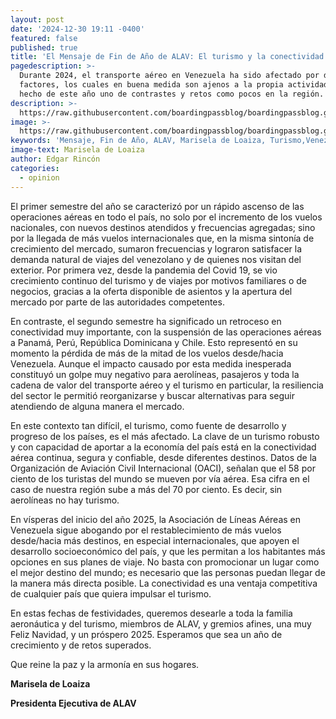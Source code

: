 ```yaml
---
layout: post
date: '2024-12-30 19:11 -0400'
featured: false
published: true
title: 'El Mensaje de Fin de Año de ALAV: El turismo y la conectividad. '
pagedescription: >-
  Durante 2024, el transporte aéreo en Venezuela ha sido afectado por diversos
  factores, los cuales en buena medida son ajenos a la propia actividad. Eso ha
  hecho de este año uno de contrastes y retos como pocos en la región.
description: >-
  https://raw.githubusercontent.com/boardingpassblog/boardingpassblog.github.io/refs/heads/main/assets/images/Marisela-de-Loaiza.jpg
image: >-
  https://raw.githubusercontent.com/boardingpassblog/boardingpassblog.github.io/refs/heads/main/assets/images/Marisela-de-Loaiza.jpg
keywords: 'Mensaje, Fin de Año, ALAV, Marisela de Loaiza, Turismo,Venezuela, '
image-text: Marisela de Loaiza
author: Edgar Rincón
categories:
  - opinion
---
```

El primer semestre del año se caracterizó por un rápido ascenso de las operaciones aéreas en todo el país, no solo por el incremento de los vuelos nacionales, con nuevos destinos atendidos y frecuencias agregadas; sino por la llegada de más vuelos internacionales que, en la misma sintonía de crecimiento del mercado, sumaron frecuencias y lograron satisfacer la demanda natural de viajes del venezolano y de quienes nos visitan del exterior. Por primera vez, desde la pandemia del Covid 19, se vio crecimiento continuo del turismo y de viajes por motivos familiares o de negocios, gracias a la oferta disponible de asientos y la apertura del mercado por parte de las autoridades competentes.

En contraste, el segundo semestre ha significado un retroceso en conectividad muy importante, con la suspensión de las operaciones aéreas a Panamá, Perú, República Dominicana y Chile. Esto representó en su momento la pérdida de más de la mitad de los vuelos desde/hacia Venezuela. Aunque el impacto causado por esta medida inesperada constituyó un golpe muy negativo para aerolíneas, pasajeros y toda la cadena de valor del transporte aéreo y el turismo en particular, la resiliencia del sector le permitió reorganizarse y buscar alternativas para seguir atendiendo de alguna manera el mercado.

En este contexto tan difícil, el turismo, como fuente de desarrollo y progreso de los países, es el más afectado. La clave de un turismo robusto y con capacidad de aportar a la economía del país está en la conectividad aérea continua, segura y confiable, desde diferentes destinos. Datos de la Organización de Aviación Civil Internacional (OACI), señalan que el 58 por ciento de los turistas del mundo se mueven por vía aérea. Esa cifra en el caso de nuestra región sube a más del 70 por ciento. Es decir, sin aerolíneas no hay turismo.

En vísperas del inicio del año 2025, la Asociación de Líneas Aéreas en Venezuela sigue abogando por el restablecimiento de más vuelos desde/hacia más destinos, en especial internacionales, que apoyen el desarrollo socioeconómico del país, y que les permitan a los habitantes más opciones en sus planes de viaje. No basta con promocionar un lugar como el mejor destino del mundo; es necesario que las personas puedan llegar de la manera más directa posible. La conectividad es una ventaja competitiva de cualquier país que quiera impulsar el turismo.

En estas fechas de festividades, queremos desearle a toda la familia aeronáutica y del turismo, miembros de ALAV, y gremios afines, una muy Feliz Navidad, y un próspero 2025. Esperamos que sea un año de crecimiento y de retos superados.

Que reine la paz y la armonía en sus hogares.

**Marisela de Loaiza**

**Presidenta Ejecutiva de ALAV**
